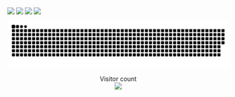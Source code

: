 <a>
<img align="center" src="https://github-readme-stats.vercel.app/api?username=zlaazlaa&show_icons=true&count_private=true&title_color=fff&text_color=fff&icon_color=fff&bg_color=40,c95ec4,9479d5"/>
</a>
<a>
<img align="center" src="https://github-readme-stats.vercel.app/api/pin/?username=zlaazlaa&repo=examination&layout=compact&title_color=fff&text_color=fff&icon_color=fff&bg_color=40,c95ec4,9479d5"/>
</a>
<a>
<img align="center" src="https://github-readme-stats.vercel.app/api/pin/?username=zlaazlaa&repo=-DWA-&layout=compact&title_color=fff&text_color=fff&icon_color=fff&bg_color=40,c95ec4,9479d5"/>
</a>
<a>
<img align="center" src="https://github-readme-stats.vercel.app/api/top-langs/?username=zlaazlaa&layout=compact&title_color=fff&text_color=fff&icon_color=fff&bg_color=40,c95ec4,9479d5"/>
<p align="center"> 
<img align="center" src="https://raw.githubusercontent.com/zlaazlaa/zlaazlaa/main/assets/github-contribution-grid-snake.svg"/>
</p>
<p align="center"> 
  Visitor count<br>
  <img src="https://profile-counter.glitch.me/zlaazlaa/count.svg" />
</p>
